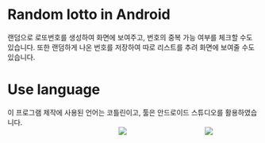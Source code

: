 # Random lotto in Android

랜덤으로 로또번호를 생성하여 화면에 보여주고, 번호의 중복 가능 여부를 체크할 수도 있습니다. 또한 랜덤하게 나온 번호를 저장하여 따로 리스트를 추려 화면에 보여줄 수도 있습니다.

# Use language

이 프로그램 제작에 사용된 언어는 코틀린이고, 툴은 안드로이드 스튜디오를 활용하였습니다. <br>
                <img src="https://img.shields.io/badge/kotlin-b9d8e7?style=flat&logo=kotlin&logoColor=ffffff"/>
           <img src="https://img.shields.io/badge/Android Studio-6cdcb3?style=flat&logo=Android Studio&logoColor=ffffff"/>

